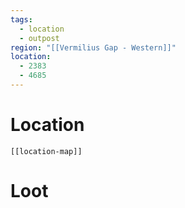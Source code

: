 ```yaml
---
tags:
  - location
  - outpost
region: "[[Vermilius Gap - Western]]"
location:
  - 2383
  - 4685
---
```

# Location
```meta-bind-embed
[[location-map]]
```
# Loot
